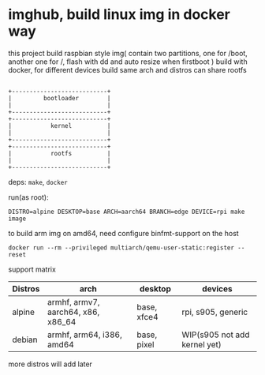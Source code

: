 imghub, build linux img in docker way
===

this project build raspbian style img( contain two partitions, one for /boot, another one for /, flash with dd and auto resize when firstboot )
build with docker, for different devices build same arch and distros can share rootfs

```

+---------------------------+
|         bootloader        |
|                           |
+---------------------------+
+---------------------------+
|           kernel          |
|                           |
+---------------------------+
+---------------------------+
|           rootfs          |
|                           |
+---------------------------+
```

deps: `make`, `docker`

run(as root):

```
DISTRO=alpine DESKTOP=base ARCH=aarch64 BRANCH=edge DEVICE=rpi make image
```

to build arm img on amd64, need configure binfmt-support on the host

```
docker run --rm --privileged multiarch/qemu-user-static:register --reset
```

support matrix

|Distros|arch                               |desktop    |devices                     |
|-------|-----------------------------------|-----------|----------------------------|
|alpine |armhf, armv7, aarch64, x86, x86_64 |base, xfce4|rpi, s905, generic          |
|debian |armhf, arm64, i386, amd64          |base, pixel|WIP(s905 not add kernel yet)|

more distros will add later

